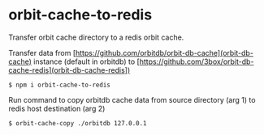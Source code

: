 # orbit-cache-to-redis

Transfer orbit cache directory to a redis orbit cache.

Transfer data from [https://github.com/orbitdb/orbit-db-cache](orbit-db-cache) instance (default in orbitdb) to [https://github.com/3box/orbit-db-cache-redis](orbit-db-cache-redis])

```
$ npm i orbit-cache-to-redis
```
Run command to copy orbitdb cache data from source directory (arg 1) to redis host destination (arg 2)

```
$ orbit-cache-copy ./orbitdb 127.0.0.1
```
